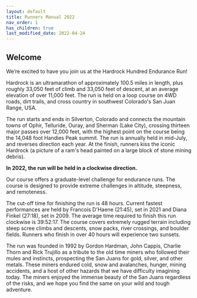 ```yaml
---
layout: default
title: Runners Manual 2022
nav_order: 1
has_children: true
last_modified_date: 2022-04-24
---
```


## Welcome

We’re excited to have you join us at the Hardrock Hundred Endurance Run!
 
Hardrock is an ultramarathon of approximately 100.5 miles in length, plus roughly 33,050 feet of climb and 33,050 feet of descent, at an average elevation of over 11,000 feet. The run is held on a loop course on 4WD roads, dirt trails, and cross country in southwest Colorado's San Juan Range, USA.
 
The run starts and ends in Silverton, Colorado and connects the mountain towns of Ophir, Telluride, Ouray, and Sherman (Lake City), crossing thirteen major passes over 12,000 feet, with the highest point on the course being the 14,048 foot Handies Peak summit. The run is annually held in mid-July, and reverses direction each year. At the finish, runners kiss the iconic Hardrock (a picture of a ram's head painted on a large block of stone mining debris).
 
**In 2022, the run will be held in a clockwise direction.**
 
Our course offers a graduate-level challenge for endurance runs. The course is designed to provide extreme challenges in altitude, steepness, and remoteness. 
 
The cut-off time for finishing the run is 48 hours. Current fastest performances are held by Francois D'Haene (21:45), set in 2021 and Diana Finkel (27:18), set in 2009. The average time required to finish this run clockwise is 39:52:17. The course covers extremely rugged terrain including steep scree climbs and descents, snow packs, river crossings, and boulder fields. Runners who finish in over 40 hours will experience two sunsets.
 
The run was founded in 1992 by Gordon Hardman, John Cappis, Charlie Thorn and Rick Trujillo as a tribute to the old time miners who followed their mules and instincts, prospecting the San Juans for gold, silver, and other metals. These miners endured cold, snow and avalanches, hunger, mining accidents, and a host of other hazards that we have difficulty imagining today. The miners enjoyed the immense beauty of the San Juans regardless of the risks, and we hope you find the same on your wild and tough adventure.
